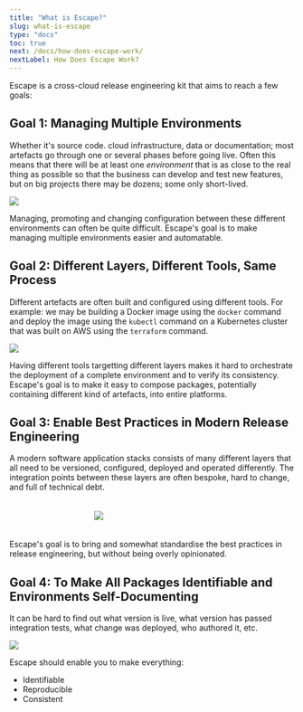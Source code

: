 ```yaml
---
title: "What is Escape?"
slug: what-is-escape 
type: "docs"
toc: true
next: /docs/how-does-escape-work/
nextLabel: How Does Escape Work?
---
```


Escape is a cross-cloud release engineering kit that aims to reach a few goals:

## Goal 1: Managing Multiple Environments

Whether it's source code. cloud infrastructure, data or documentation; most
artefacts go through one or several phases before going live.  Often this means
that there will be at least one <i>environment</i> that is as close to the real
thing as possible so that the business can develop and test new features, but
on big projects there may be dozens; some only short-lived. 

<img style='max-width: 760px' src='/img/multi_env.png'/>

Managing, promoting and changing configuration between these different
environments can often be quite difficult.  Escape's goal is to make
managing multiple environments easier and automatable.

## Goal 2: Different Layers, Different Tools, Same Process

Different artefacts are often built and configured using different tools. For
example: we may be building a Docker image using the `docker` command and
deploy the image using the `kubectl` command on a Kubernetes cluster that was
built on AWS using the `terraform` command.

<img style='max-width: 760px' src='/img/docling_modern_stack.png'/>

Having different tools targetting different layers makes it hard to orchestrate
the deployment of a complete environment and to verify its consistency.
Escape's goal is to make it easy to compose packages, potentially containing
different kind of artefacts, into entire platforms.

## Goal 3: Enable Best Practices in Modern Release Engineering

A modern software application stacks consists of many different layers that all
need to be versioned, configured, deployed and operated differently. The
integration points between these layers are often bespoke, hard to change, and
full of technical debt.

<img style='max-width: 600px; padding: 20px; padding-left: 150px;' src='/img/docling_escape.png'/>

Escape's goal is to bring and somewhat standardise the best practices in
release engineering, but without being overly opinionated. 

## Goal 4: To Make All Packages Identifiable and Environments Self-Documenting

It can be hard to find out what version is live, what version has passed
integration tests, what change was deployed, who authored it, etc. 

<img src='/img/docling_intel_patch.png'/>

Escape should enable you to make everything:

* Identifiable
* Reproducible
* Consistent
